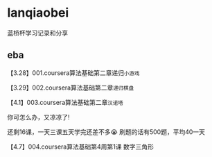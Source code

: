 # lanqiaobei
蓝桥杯学习记录和分享

## eba
【3.28】001.coursera算法基础第二章递归`小游戏`

【3.29】002.coursera算法基础第二章`递归棋盘`

【4.1】003.coursera算法基础第二章`汉诺塔`

你可怎么办，又凉凉了!

还剩16课，一天三课五天学完还差不多😭
刷题的话有500题，平均40一天

【4.7】004.coursera算法基础第4周第1课 数字三角形
